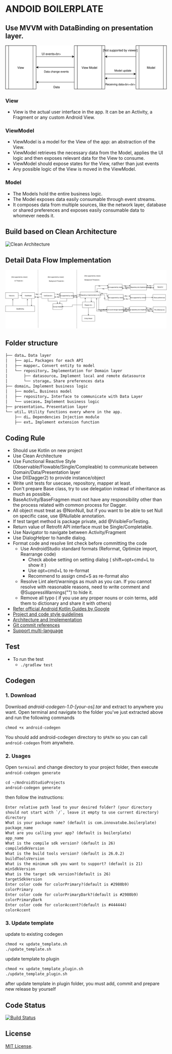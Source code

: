 # ANDOID BOILERPLATE
## Use MVVM with DataBinding on presentation layer.
![MVVM](https://github.com/Innovatube/android-boilerplate/blob/kotlin-mvvm-clean/images/mvvm_architecture.svg)
### View
* View is the actual user interface in the app. It can be an Activity, a Fragment or any custom Android View. 
### ViewModel
* ViewModel is a model for the View of the app: an abstraction of the View. 
* ViewModel retrieves the necessary data from the Model, applies the UI logic and then exposes relevant data for the View to consume. 
* ViewModel should expose states for the View, rather than just events
* Any possible logic of the View is moved in the ViewModel.
### Model
* The Models hold the entire business logic.
* The Model exposes data easily consumable through event streams. 
* It composes data from multiple sources, like the network layer, database or shared preferences and exposes easily consumable data to whomever needs it. 
## Build based on Clean Architecture
![Clean Architecture](https://8thlight.com/blog/assets/posts/2012-08-13-the-clean-architecture/CleanArchitecture-8d1fe066e8f7fa9c7d8e84c1a6b0e2b74b2c670ff8052828f4a7e73fcbbc698c.jpg)
## Detail Data Flow Implementation
![Data Flow](https://github.com/Innovatube/android-boilerplate/blob/kotlin-mvvm-clean/images/clean_architecture_flow.svg)

## Folder structure
```
├── data… Data layer
│   ├── api… Packages for each API 
│   ├── mapper… Convert entity to model
│   └── repository… Implementation for Domain layer
│       ├── datasource… Implement local and remote datasource
│       └── storage… Share preferences data
├── domain… Implement business logic
│   ├── model… Business model
│   ├── repository… Interface to communicate with Data Layer
│   └── usecase… Implement business logic
├── presentation… Presentation layer
└── util… Utility functions every where in the app.
    ├── di… Dependencies Injection module
    ├── ext… Implement extension function 

```

## Coding Rule
* Should use Kotlin on new project
* Use Clean Architecture
* Use Functional Reactive Style (Observable/Flowable/Single/Compleable) to communicate between Domain/Data/Presentation layer 
* Use DI(Dagger2) to provide instance/object
* Write unit tests for usecase, repository, mapper at least.
* Don't prepare Base class, try to use delegation instead of inheritance as much as possible.	
* BaseActivity/BaseFragmen must not have any responsibility other than the process related with common process for Dagger.
* All object must treat as @NonNull, but if you want to be able to set Null on specific case, use @Nullable annotation.
* If test target method is package private, add @VisibleForTesting.
* Return value of Retrofit API interface must be Single/Completable.
* Use Navigator to navigate between Activity/Fragment
* Use DialogHelper to handle dialog.
* Format code and resolve lint check before committing the code
    * Use AndroidStudio standard formats (Reformat, Optimize import, Rearrange code)
      * Check abobe setting on setting dialog ( shift+opt+cmd+L to show it )
      * Use opt+cmd+L to re-format
      * Recommend to assign cmd+S as  re-format also
    * Resolve Lint alert/warnings as mush as you can. If you cannot resolve with reasonable reasons, need to write comment and @SuppressWarnings("") to hide it.
    * Remove all typo ( if you use any proper nouns or coin terms, add them to dictionary and share it with others)
* [Refer official Android Kotlin Guides by Google](https://android.github.io/kotlin-guides/style.html)
* [Project and code style guidelines](project_and_code_guidelines.md)
* [Architecture and Implementation](android_architecture.md)
* [Git commit references](git_template.md)
* [Support multi-language](https://medium.com/google-developer-experts/android-strings-xml-things-to-remember-c155025bb8bb#.t01sm5mi8)

## Test 
- To run the test
    - `./gradlew test`

## Codegen 
### 1. Download
Download *android-codegen-1.0-[your-os].tar* and extract to anywhere you want.
Open terminal and navigate to the folder you've just extracted above and run the following commands
```
chmod +x android-codegen
```
You should add android-codegen directory to `$PATH` so you can call `android-codegen` from anywhere.

### 2. Usages
Open `terminal` and change directory to your project folder, then execute `android-codegen generate`
```
cd ~/AndroidStudioProjects
android-codegen generate
```
then follow the instructions:
```
Enter relative path lead to your desired folder? (your directory should not start with `/`, leave it empty to use current directory)
directory 
What is your package name? (default is com.innovatube.boilerplate)
package_name 
What are you calling your app? (default is boilerplate)
app_name 
What is the compile sdk version? (default is 26)
compileSdkVersion 
What is the build tools version? (default is 26.0.2)
buildToolsVersion 
What is the minimum sdk you want to support? (default is 21)
minSdkVersion 
What is the target sdk version?(default is 26)
targetSdkVersion 
Enter color code for colorPrimary?(default is #2980b9)
colorPrimary 
Enter color code for colorPrimaryDark?(default is #2980b9)
colorPrimaryDark 
Enter color code for colorAccent?(default is #444444)
colorAccent 
```

### 3. Update template
update to existing codegen
```
chmod +x update_template.sh
./update_template.sh
```
update template to plugin
```
chmod +x update_template_plugin.sh
./update_template_plugin.sh
```

after update template in plugin folder, you must add, commit and prepare new release by yourself
## Code Status
[![Build Status](https://circleci.com/gh/Innovatube/android-boilerplate.svg?style=svg)](https://circleci.com/gh/Innovatube/android-boilerplate)

## License
[MIT License](https://opensource.org/licenses/MIT).